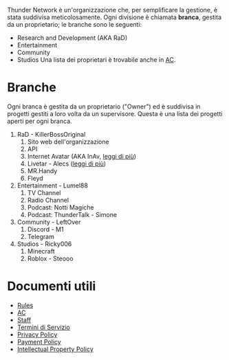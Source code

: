 Thunder Network è un'organizzazione che, per semplificare la gestione, è stata suddivisa meticolosamente.
Ogni divisione è chiamata **branca**, gestita da un proprietario; le branche sono le seguenti:
- Research and Development (AKA RaD)
- Entertainment
- Community
- Studios
Una lista dei proprietari è trovabile anche in [AC](AC.md).
# Branche
Ogni branca è gestita da un proprietario ("Owner") ed è suddivisa in progetti gestiti a loro volta da un supervisore.
Questa è una lista dei progetti aperti per ogni branca.
1. RaD - KillerBossOriginal
	1. Sito web dell'organizzazione
	2. API
	3. Internet Avatar (AKA InAv, [leggi di più](../RaD/Internet%20Avatar.md))
	4. Livetar - Alecs ([leggi di più](../RaD/Livetar.md))
	6. MR.Handy
	7. Fleyd
2. Entertainment - Lumel88
	1. TV Channel
	2. Radio Channel
	3. Podcast: Notti Magiche
	4. Podcast: ThunderTalk - Simone
3. Community - LeftOver
	1. Discord - M1
	2. Telegram
4. Studios - Ricky006
	1. Minecraft
	2. Roblox - Steooo
# Documenti utili
- [Rules](Rules.md)
- [AC](AC.md)
- [Staff](Staff.md)
- [Termini di Servizio](Terms%20of%20Service.md)
- [Privacy Policy](Privacy%20Policy.md)
- [Payment Policy](Payment%20Policy.md)
- [Intellectual Property Policy](Intellectual%20Property%20Policy.md)